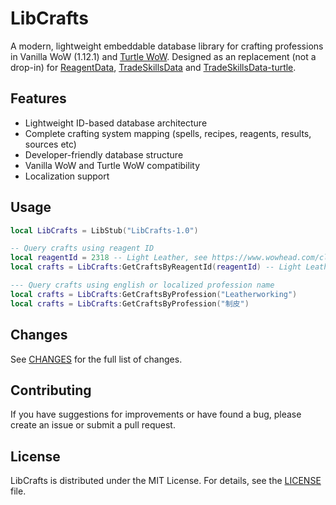 # LibCrafts

A modern, lightweight embeddable database library for crafting professions in Vanilla WoW (1.12.1) and [Turtle WoW](https://turtle-wow.org). Designed as an replacement (not a drop-in) for [ReagentData](https://github.com/refaim/ReagentData), [TradeSkillsData](https://github.com/refaim/TradeSkillsData) and [TradeSkillsData-turtle](https://github.com/refaim/TradeSkillsData-turtle).

## Features

- Lightweight ID-based database architecture
- Complete crafting system mapping (spells, recipes, reagents, results, sources etc)
- Developer-friendly database structure
- Vanilla WoW and Turtle WoW compatibility
- Localization support

## Usage

```lua
local LibCrafts = LibStub("LibCrafts-1.0")

-- Query crafts using reagent ID
local reagentId = 2318 -- Light Leather, see https://www.wowhead.com/classic/item=2318/light-leather
local crafts = LibCrafts:GetCraftsByReagentId(reagentId) -- Light Leather

--- Query crafts using english or localized profession name
local crafts = LibCrafts:GetCraftsByProfession("Leatherworking")
local crafts = LibCrafts:GetCraftsByProfession("制皮")
```

## Changes

See [CHANGES](CHANGES.md) for the full list of changes.

## Contributing

If you have suggestions for improvements or have found a bug, please create an issue or submit a pull request.

## License

LibCrafts is distributed under the MIT License. For details, see the [LICENSE](LICENSE) file.
